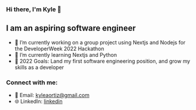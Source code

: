 ### Hi there, I'm Kyle 👋

## I am an aspiring software engineer

- 🔭 I’m currently working on a group project using Nextjs and Nodejs for the DeveloperWeek 2022 Hackathon
- 🌱 I’m currently learning Nextjs and Python
- 🥅 2022 Goals: Land my first software engineering position, and grow my skills as a developer


### Connect with me:

 - 📩 Email: kyleaortiz@gmail.com
 - 🌐 LinkedIn: [linkedin]













[linkedin]: https://linkedin.com/in/kyleortiz/